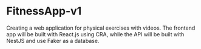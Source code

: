 # FitnessApp-v1
Creating a web application for physical exercises with videos. The frontend app will be built with React.js using CRA, while the API will be built with NestJS and use Faker as a database. 
